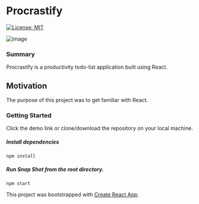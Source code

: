 # Procrastify
[![License: MIT](https://img.shields.io/badge/License-MIT-yellow.svg)](https://opensource.org/licenses/MIT)

![image](https://user-images.githubusercontent.com/39596241/120264887-c1e1f680-c26c-11eb-97e0-dfac7d4d09fd.png)



### Summary

Procrastify is a productivity todo-list application built using React.

## Motivation

The purpose of this project was to get familiar with React.

### Getting Started

Click the demo link or clone/download the repository on your local machine.

##### Install dependencies

`npm install`

##### Run Snap Shot from the root directory.

`npm start`

This project was bootstrapped with [Create React App](https://github.com/facebook/create-react-app).
